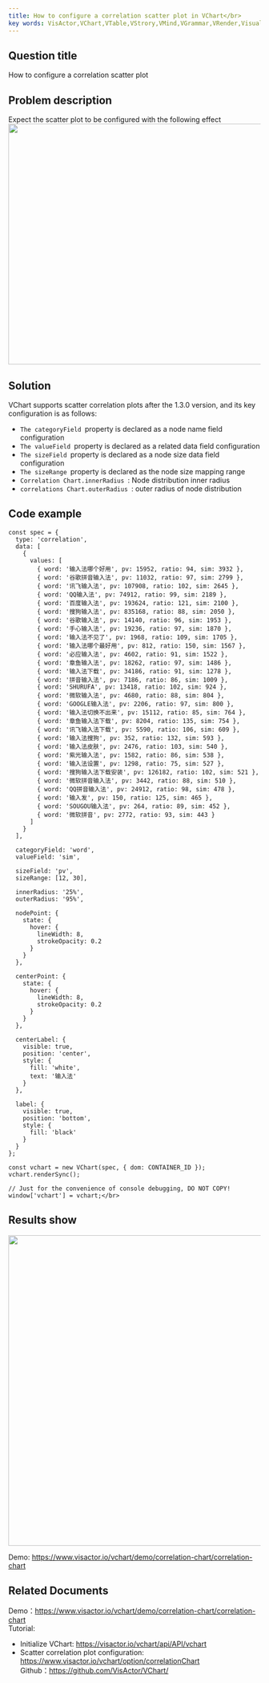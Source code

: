 ```yaml
---
title: How to configure a correlation scatter plot in VChart</br>
key words: VisActor,VChart,VTable,VStrory,VMind,VGrammar,VRender,Visualization,Chart,Data,Table,Graph,Gis,LLM
---
```

## Question title

How to configure a correlation scatter plot</br>
## Problem description

Expect the scatter plot to be configured with the following effect</br>
<img src='https://cdn.jsdelivr.net/gh/xuanhun/articles/visactor/img/YUTubKlpboNzLzxzXD7c9BIVnuc.gif' alt='' width='1202' height='480'>

## Solution

VChart supports scatter correlation plots after the 1.3.0 version, and its key configuration is as follows:</br>
*  `The categoryField `property is declared as a node name field configuration</br>
*  `The valueField `property is declared as a related data field configuration</br>
*  `The sizeField `property is declared as a node size data field configuration</br>
*  `The sizeRange `property is declared as the node size mapping range</br>
*  `Correlation Chart.innerRadius `: Node distribution inner radius</br>
*  `correlations Chart.outerRadius `: outer radius of node distribution</br>


## Code example

```
const spec = {
  type: 'correlation',
  data: [
    {
      values: [
        { word: '输入法哪个好用', pv: 15952, ratio: 94, sim: 3932 },
        { word: '谷歌拼音输入法', pv: 11032, ratio: 97, sim: 2799 },
        { word: '讯飞输入法', pv: 107908, ratio: 102, sim: 2645 },
        { word: 'QQ输入法', pv: 74912, ratio: 99, sim: 2189 },
        { word: '百度输入法', pv: 193624, ratio: 121, sim: 2100 },
        { word: '搜狗输入法', pv: 835168, ratio: 88, sim: 2050 },
        { word: '谷歌输入法', pv: 14140, ratio: 96, sim: 1953 },
        { word: '手心输入法', pv: 19236, ratio: 97, sim: 1870 },
        { word: '输入法不见了', pv: 1968, ratio: 109, sim: 1705 },
        { word: '输入法哪个最好用', pv: 812, ratio: 150, sim: 1567 },
        { word: '必应输入法', pv: 4602, ratio: 91, sim: 1522 },
        { word: '章鱼输入法', pv: 18262, ratio: 97, sim: 1486 },
        { word: '输入法下载', pv: 34186, ratio: 91, sim: 1278 },
        { word: '拼音输入法', pv: 7186, ratio: 86, sim: 1009 },
        { word: 'SHURUFA', pv: 13418, ratio: 102, sim: 924 },
        { word: '微软输入法', pv: 4680, ratio: 88, sim: 804 },
        { word: 'GOOGLE输入法', pv: 2206, ratio: 97, sim: 800 },
        { word: '输入法切换不出来', pv: 15112, ratio: 85, sim: 764 },
        { word: '章鱼输入法下载', pv: 8204, ratio: 135, sim: 754 },
        { word: '讯飞输入法下载', pv: 5590, ratio: 106, sim: 609 },
        { word: '输入法搜狗', pv: 352, ratio: 132, sim: 593 },
        { word: '输入法皮肤', pv: 2476, ratio: 103, sim: 540 },
        { word: '紫光输入法', pv: 1582, ratio: 86, sim: 538 },
        { word: '输入法设置', pv: 1298, ratio: 75, sim: 527 },
        { word: '搜狗输入法下载安装', pv: 126182, ratio: 102, sim: 521 },
        { word: '微软拼音输入法', pv: 3442, ratio: 88, sim: 510 },
        { word: 'QQ拼音输入法', pv: 24912, ratio: 98, sim: 478 },
        { word: '输入发', pv: 150, ratio: 125, sim: 465 },
        { word: 'SOUGOU输入法', pv: 264, ratio: 89, sim: 452 },
        { word: '微软拼音', pv: 2772, ratio: 93, sim: 443 }
      ]
    }
  ],

  categoryField: 'word',
  valueField: 'sim',

  sizeField: 'pv',
  sizeRange: [12, 30],

  innerRadius: '25%',
  outerRadius: '95%',

  nodePoint: {
    state: {
      hover: {
        lineWidth: 8,
        strokeOpacity: 0.2
      }
    }
  },

  centerPoint: {
    state: {
      hover: {
        lineWidth: 8,
        strokeOpacity: 0.2
      }
    }
  },

  centerLabel: {
    visible: true,
    position: 'center',
    style: {
      fill: 'white',
      text: '输入法'
    }
  },

  label: {
    visible: true,
    position: 'bottom',
    style: {
      fill: 'black'
    }
  }
};

const vchart = new VChart(spec, { dom: CONTAINER_ID });
vchart.renderSync();

// Just for the convenience of console debugging, DO NOT COPY!
window['vchart'] = vchart;</br>
```
## Results show

<img src='https://cdn.jsdelivr.net/gh/xuanhun/articles/visactor/img/TfSybBJNOonoohxjt55cY4QCnEd.gif' alt='' width='1207' height='619'>

Demo: https://www.visactor.io/vchart/demo/correlation-chart/correlation-chart</br>
## Related Documents

Demo：https://www.visactor.io/vchart/demo/correlation-chart/correlation-chart</br>
Tutorial:</br>
*  Initialize VChart: https://visactor.io/vchart/api/API/vchart</br>
*  Scatter correlation plot configuration: https://www.visactor.io/vchart/option/correlationChart</br>
Github：https://github.com/VisActor/VChart/</br>



